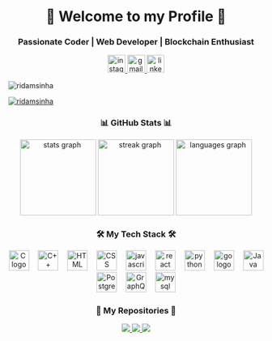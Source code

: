 <h1 align="center">👋 Welcome to my Profile 🚀</h1>


<h3 align="center">Passionate Coder | Web Developer | Blockchain Enthusiast </h3>


<div align="center">

<a href="https://www.instagram.com/_ridam_sinha_/" target="_blank">
    <img src="https://img.shields.io/static/v1?message=Instagram&logo=instagram&label=&color=E4405F&logoColor=white&labelColor=&style=for-the-badge" height="35" alt="instagram logo"  />
  </a>
<!--   <a href="https://discord.com/channels/@1142720895824175175" target="_blank">
    <img src="https://img.shields.io/static/v1?message=Discord&logo=discord&label=&color=7289DA&logoColor=white&labelColor=&style=for-the-badge" height="35" alt="discord logo"  />
  </a> -->
  <a href="mailto:ridamsinha20@gmail.com" target="_blank">
    <img src="https://img.shields.io/static/v1?message=Gmail&logo=gmail&label=&color=D14836&logoColor=white&labelColor=&style=for-the-badge" height="35" alt="gmail logo"  />
  </a>
  <a href="https://www.linkedin.com/in/ridam-sinha" target="_blank">
    <img src="https://img.shields.io/static/v1?message=LinkedIn&logo=linkedin&label=&color=0077B5&logoColor=white&labelColor=&style=for-the-badge" height="35" alt="linkedin logo"  />
  </a>
</div>


<p align="left"> <img src="https://komarev.com/ghpvc/?username=ridamsinha&theme=gruvbox&label=Profile%20views&color=0e75b6&style=flat" alt="ridamsinha" /> </p>

<p align="left"> <a href="https://github.com/ryo-ma/github-profile-trophy"><img src="https://github-profile-trophy.vercel.app/?username=ridamsinha&theme=gruvbox&" alt="ridamsinha" /></a> </p>


<div align="center">
  <h3 align="center">📊 GitHub Stats 📊</h3>
  <img src="https://github-readme-stats.vercel.app/api?username=ridamsinha&hide_title=true&hide_rank=false&show_icons=true&include_all_commits=true&count_private=true&disable_animations=false&theme=cobalt&locale=en&hide_border=false" height="150" alt="stats graph"  />
  <img src="https://streak-stats.demolab.com?user=ridamsinha&locale=en&mode=daily&theme=midnight-purple&hide_border=false&border_radius=5" height="150" alt="streak graph" />
  <img src="https://github-readme-stats.vercel.app/api/top-langs?username=ridamsinha&locale=en&hide_title=false&layout=compact&card_width=320&langs_count=5&theme=cobalt&hide_border=false" height="150" alt="languages graph"  />
</div>


<h3 align="center">🛠 My Tech Stack 🛠</h3>
<p align="center">
  <img src="https://upload.wikimedia.org/wikipedia/commons/thumb/1/18/C_Programming_Language.svg/695px-C_Programming_Language.svg.png" height="40" alt="C logo"  />
  <img width="10" />
  <img src="https://upload.wikimedia.org/wikipedia/commons/thumb/1/18/ISO_C%2B%2B_Logo.svg/1822px-ISO_C%2B%2B_Logo.svg.png" height="40" alt="C++ logo"  />
  <img width="10" />  
  <img src="https://cdn.worldvectorlogo.com/logos/html-1.svg" height="40" alt="HTML logo"  />
  <img width="10" />  
  <img src="https://upload.wikimedia.org/wikipedia/commons/thumb/6/62/CSS3_logo.svg/1024px-CSS3_logo.svg.png" height="40" alt="CSS logo"  />
  <img width="10" />  
  <img src="https://cdn.jsdelivr.net/gh/devicons/devicon/icons/javascript/javascript-original.svg" height="40" alt="javascript logo"  />
  <img width="10" />
  <img src="https://cdn.jsdelivr.net/gh/devicons/devicon/icons/react/react-original.svg" height="40" alt="react logo"  />
  <img width="10" />
  <img src="https://cdn.jsdelivr.net/gh/devicons/devicon/icons/python/python-original.svg" height="40" alt="python logo"  />
  <img width="10" />
  <img src="https://cdn.jsdelivr.net/gh/devicons/devicon/icons/go/go-original.svg" height="40" alt="go logo"  />
  <img width="10" />
  <img src="https://cdn.freelogovectors.net/wp-content/uploads/2023/07/java_logo_freelogovectors.net_.png" height="40" alt="Java logo"  />
  <img width="10" />  
  <img src="https://upload.wikimedia.org/wikipedia/commons/thumb/2/29/Postgresql_elephant.svg/993px-Postgresql_elephant.svg.png" height="40" alt="Postgres logo"  />
  <img width="10" />  
  <img src="https://upload.wikimedia.org/wikipedia/commons/thumb/1/17/GraphQL_Logo.svg/2048px-GraphQL_Logo.svg.png" height="40" alt="GraphQL logo"  />
  <img width="10" />
  <img src="https://cdn.jsdelivr.net/gh/devicons/devicon/icons/mysql/mysql-original.svg" height="40" alt="mysql logo"  />
  <img width="10" />
</p>



<h3 align="center">🌟 My Repositories 🌟</h3>
<p align="center">
  <a href="https://github.com/RIDAMSINHA/repo1">
    <img src="https://github-readme-stats.vercel.app/api/pin/?username=ridamsinha&repo=CREATING-MY-OWN-ATM&theme=dark" />
  </a>
  <a href="https://github.com/RIDAMSINHA/repo1">
    <img src="https://github-readme-stats.vercel.app/api/pin/?username=ridamsinha&repo=CONNECT-WALLET&theme=dark" />
  </a>
 <a href="https://github.com/RIDAMSINHA/repo1">
    <img src="https://github-readme-stats.vercel.app/api/pin/?username=ridamsinha&repo=Creating-a-zkSnark-Circuit-with-AND-Gate-NOT-Gate-OR-Gate.&theme=dark" />
  </a>

</p>

[//]: # (<h3 align="center">🚀 Connect with Me 🚀</h3>)

[//]: # (<p align="center">)

[//]: # (  <a href="https://yourwebsite.com" target="_blank">)

[//]: # (    <img src="https://img.shields.io/badge/-Portfolio-blue?style=flat-square" />)

[//]: # (  </a>)

[//]: # (  <a href="https://dev.to/ridamsinha" target="_blank">)

[//]: # (    <img src="https://img.shields.io/badge/-DEV.TO-black?style=flat-square&logo=dev.to" />)

[//]: # (  </a>)

[//]: # (  <a href="https://stackoverflow.com/users/youruserid" target="_blank">)

[//]: # (    <img src="https://img.shields.io/badge/-Stack Overflow-white?style=flat-square&logo=stack-overflow" />)

[//]: # (  </a>)

[//]: # (</p>)
